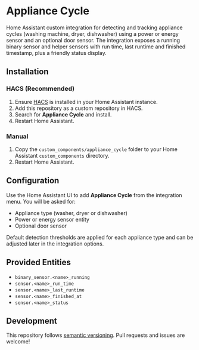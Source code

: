 # Appliance Cycle

Home Assistant custom integration for detecting and tracking appliance cycles (washing machine, dryer, dishwasher) using a power or energy sensor and an optional door sensor. The integration exposes a running binary sensor and helper sensors with run time, last runtime and finished timestamp, plus a friendly status display.

## Installation

### HACS (Recommended)

1. Ensure [HACS](https://hacs.xyz/) is installed in your Home Assistant instance.
2. Add this repository as a custom repository in HACS.
3. Search for **Appliance Cycle** and install.
4. Restart Home Assistant.

### Manual

1. Copy the `custom_components/appliance_cycle` folder to your Home Assistant `custom_components` directory.
2. Restart Home Assistant.

## Configuration

Use the Home Assistant UI to add **Appliance Cycle** from the integration menu. You will be asked for:

* Appliance type (washer, dryer or dishwasher)
* Power or energy sensor entity
* Optional door sensor

Default detection thresholds are applied for each appliance type and can be adjusted later in the integration options.

## Provided Entities

* `binary_sensor.<name>_running`
* `sensor.<name>_run_time`
* `sensor.<name>_last_runtime`
* `sensor.<name>_finished_at`
* `sensor.<name>_status`

## Development

This repository follows [semantic versioning](https://semver.org/). Pull requests and issues are welcome!
